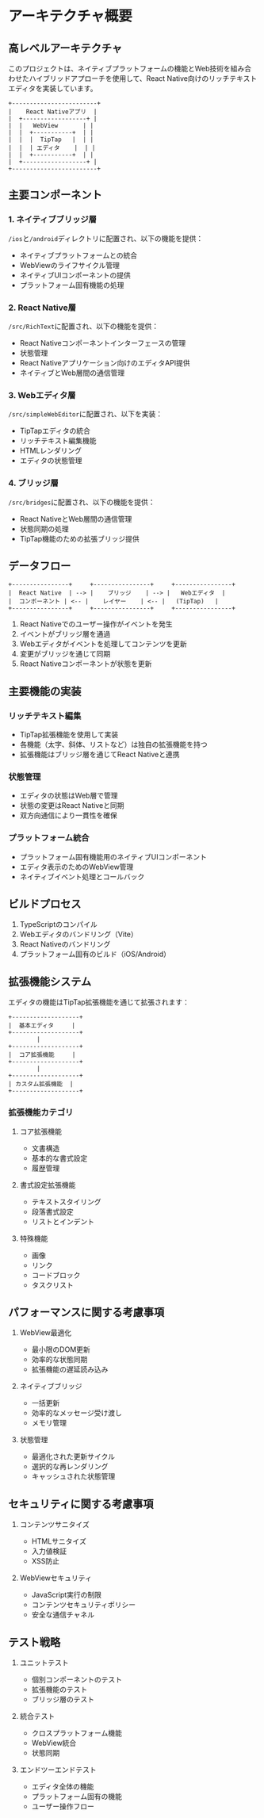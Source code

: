 # アーキテクチャ概要

## 高レベルアーキテクチャ

このプロジェクトは、ネイティブプラットフォームの機能とWeb技術を組み合わせたハイブリッドアプローチを使用して、React Native向けのリッチテキストエディタを実装しています。

```
+------------------------+
|    React Nativeアプリ  |
|  +------------------+ |
|  |   WebView       | |
|  |  +-----------+  | |
|  |  |  TipTap   |  | |
|  |  | エディタ    |  | |
|  |  +-----------+  | |
|  +------------------+ |
+------------------------+
```

## 主要コンポーネント

### 1. ネイティブブリッジ層
`/ios`と`/android`ディレクトリに配置され、以下の機能を提供：
- ネイティブプラットフォームとの統合
- WebViewのライフサイクル管理
- ネイティブUIコンポーネントの提供
- プラットフォーム固有機能の処理

### 2. React Native層
`/src/RichText`に配置され、以下の機能を提供：
- React Nativeコンポーネントインターフェースの管理
- 状態管理
- React Nativeアプリケーション向けのエディタAPI提供
- ネイティブとWeb層間の通信管理

### 3. Webエディタ層
`/src/simpleWebEditor`に配置され、以下を実装：
- TipTapエディタの統合
- リッチテキスト編集機能
- HTMLレンダリング
- エディタの状態管理

### 4. ブリッジ層
`/src/bridges`に配置され、以下の機能を提供：
- React NativeとWeb層間の通信管理
- 状態同期の処理
- TipTap機能のための拡張ブリッジ提供

## データフロー

```
+----------------+     +----------------+     +----------------+
|  React Native  | --> |    ブリッジ    | --> |   Webエディタ  |
|  コンポーネント | <-- |    レイヤー    | <-- |   (TipTap)   |
+----------------+     +----------------+     +----------------+
```

1. React Nativeでのユーザー操作がイベントを発生
2. イベントがブリッジ層を通過
3. Webエディタがイベントを処理してコンテンツを更新
4. 変更がブリッジを通じて同期
5. React Nativeコンポーネントが状態を更新

## 主要機能の実装

### リッチテキスト編集
- TipTap拡張機能を使用して実装
- 各機能（太字、斜体、リストなど）は独自の拡張機能を持つ
- 拡張機能はブリッジ層を通じてReact Nativeと連携

### 状態管理
- エディタの状態はWeb層で管理
- 状態の変更はReact Nativeと同期
- 双方向通信により一貫性を確保

### プラットフォーム統合
- プラットフォーム固有機能用のネイティブUIコンポーネント
- エディタ表示のためのWebView管理
- ネイティブイベント処理とコールバック

## ビルドプロセス

1. TypeScriptのコンパイル
2. Webエディタのバンドリング（Vite）
3. React Nativeのバンドリング
4. プラットフォーム固有のビルド（iOS/Android）

## 拡張機能システム

エディタの機能はTipTap拡張機能を通じて拡張されます：

```
+-------------------+
|  基本エディタ     |
+-------------------+
        |
+-------------------+
|  コア拡張機能     |
+-------------------+
        |
+-------------------+
| カスタム拡張機能  |
+-------------------+
```

### 拡張機能カテゴリ
1. コア拡張機能
   - 文書構造
   - 基本的な書式設定
   - 履歴管理

2. 書式設定拡張機能
   - テキストスタイリング
   - 段落書式設定
   - リストとインデント

3. 特殊機能
   - 画像
   - リンク
   - コードブロック
   - タスクリスト

## パフォーマンスに関する考慮事項

1. WebView最適化
   - 最小限のDOM更新
   - 効率的な状態同期
   - 拡張機能の遅延読み込み

2. ネイティブブリッジ
   - 一括更新
   - 効率的なメッセージ受け渡し
   - メモリ管理

3. 状態管理
   - 最適化された更新サイクル
   - 選択的な再レンダリング
   - キャッシュされた状態管理

## セキュリティに関する考慮事項

1. コンテンツサニタイズ
   - HTMLサニタイズ
   - 入力値検証
   - XSS防止

2. WebViewセキュリティ
   - JavaScript実行の制限
   - コンテンツセキュリティポリシー
   - 安全な通信チャネル

## テスト戦略

1. ユニットテスト
   - 個別コンポーネントのテスト
   - 拡張機能のテスト
   - ブリッジ層のテスト

2. 統合テスト
   - クロスプラットフォーム機能
   - WebView統合
   - 状態同期

3. エンドツーエンドテスト
   - エディタ全体の機能
   - プラットフォーム固有の機能
   - ユーザー操作フロー
